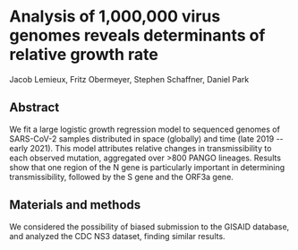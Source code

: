 # Analysis of 1,000,000 virus genomes reveals determinants of relative growth rate

Jacob Lemieux, Fritz Obermeyer, Stephen Schaffner, Daniel Park

## Abstract

We fit a large logistic growth regression model to sequenced genomes of SARS-CoV-2 samples distributed in space (globally) and time (late 2019 -- early 2021).
This model attributes relative changes in transmissibility to each observed mutation, aggregated over >800 PANGO lineages.
Results show that one region of the N gene is particularly important in determining transmissibility, followed by the S gene and the ORF3a gene.

## Materials and methods

We considered the possibility of biased submission to the GISAID database, and analyzed the CDC NS3 dataset, finding similar results.
